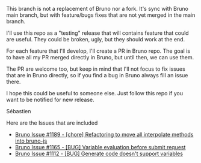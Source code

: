 This branch is not a replacement of Bruno nor a fork. It's sync with Bruno main branch, but with feature/bugs fixes
that are not yet merged in the main branch.

I'll use this repo as a "testing" release that will contains feature that could are useful. They could be broken, ugly, but they should work at the end.

For each feature that I'll develop, I'll create a PR in Bruno repo. The goal is to have all my PR merged directly in Bruno, but until then, we can use them.

The PR are welcome too, but keep in mind that I'll not focus to fix issues that are in Bruno directly, so if you find a bug in Bruno always fill an issue there.

I hope this could be useful to someone else. Just follow this repo if you want to be notified for new release.

Sébastien

Here are the Issues that are included

- [Bruno Issue #1189 - [chore] Refactoring to move all interpolate methods into bruno-js](https://github.com/usebruno/bruno/issues/1189)
- [Bruno Issue #1165 - [BUG] Variable evaluation before submit request](https://github.com/usebruno/bruno/issues/1165)
- [Bruno Issue #1112 - [BUG] Generate code doesn't support variables](https://github.com/usebruno/bruno/issues/1112)
